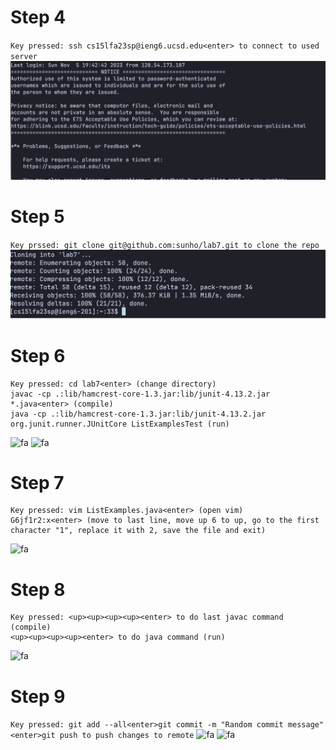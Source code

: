 # Step 4
`Key pressed: ssh cs15lfa23sp@ieng6.ucsd.edu<enter> to connect to used server`
![fa](./images/step1.png)
# Step 5
`Key prssed: git clone git@github.com:sunho/lab7.git to clone the repo`
![fa](./images/step2.png)
# Step 6
```
Key pressed: cd lab7<enter> (change directory)
javac -cp .:lib/hamcrest-core-1.3.jar:lib/junit-4.13.2.jar *.java<enter> (compile)
java -cp .:lib/hamcrest-core-1.3.jar:lib/junit-4.13.2.jar org.junit.runner.JUnitCore ListExamplesTest (run)
````

![fa](./images/step3.png)
![fa](./images/step4.png)
# Step 7
```
Key pressed: vim ListExamples.java<enter> (open vim)
G6jf1r2:x<enter> (move to last line, move up 6 to up, go to the first character "1", replace it with 2, save the file and exit)
````
![fa](./images/vimstep.png)
# Step 8
```
Key pressed: <up><up><up><up><enter> to do last javac command (compile)
<up><up><up><up><enter> to do java command (run)
```
![fa](./images/step5.png)
# Step 9
`Key pressed: git add --all<enter>git commit -m "Random commit message"<enter>git push to push changes to remote`
![fa](./images/step6.png)
![fa](./images/step7.png)


